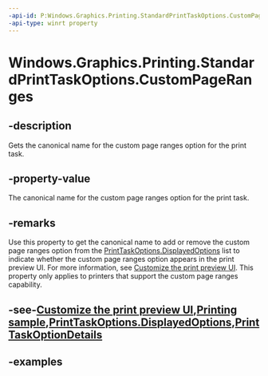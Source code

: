 ```yaml
---
-api-id: P:Windows.Graphics.Printing.StandardPrintTaskOptions.CustomPageRanges
-api-type: winrt property
---
```


<!-- Property syntax.
public string CustomPageRanges { get; }
-->

# Windows.Graphics.Printing.StandardPrintTaskOptions.CustomPageRanges

## -description

Gets the canonical name for the custom page ranges option for the print task.

## -property-value

The canonical name for the custom page ranges option for the print task.

## -remarks
Use this property to get the canonical name to add or remove the custom page ranges option from the [PrintTaskOptions.DisplayedOptions](printtaskoptions_displayedoptions.md) list to indicate whether the custom page ranges option appears in the print preview UI. For more information, see [Customize the print preview UI](https://docs.microsoft.com/windows/uwp/devices-sensors/customize-the-print-preview-ui). This property only applies to printers that support the custom page ranges capability.

## -see-[Customize the print preview UI](https://docs.microsoft.com/windows/uwp/devices-sensors/customize-the-print-preview-ui),[Printing sample](https://github.com/Microsoft/Windows-universal-samples/tree/master/Samples/Printing),[PrintTaskOptions.DisplayedOptions](printtaskoptions_displayedoptions.md),[PrintTaskOptionDetails](../windows.graphics.printing.optiondetails/printtaskoptiondetails.md)

## -examples

